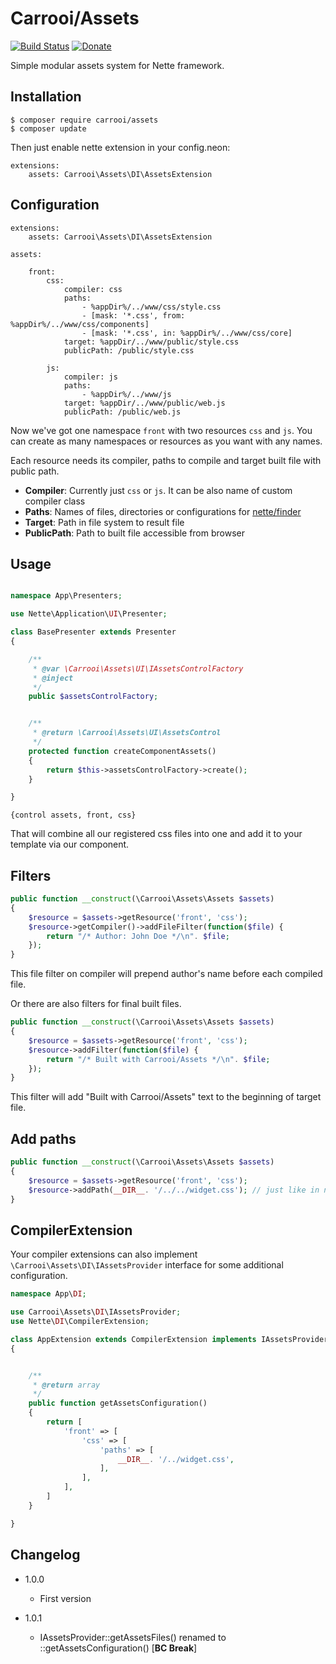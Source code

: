 # Carrooi/Assets

[![Build Status](https://travis-ci.org/Carrooi/Nette-Assets.svg?branch=master)](https://travis-ci.org/Carrooi/Nette-Assets)
[![Donate](http://b.repl.ca/v1/donate-PayPal-brightgreen.png)](https://www.paypal.com/cgi-bin/webscr?cmd=_s-xclick&hosted_button_id=WMC9CDEEYFJXC)

Simple modular assets system for Nette framework.

## Installation

```
$ composer require carrooi/assets
$ composer update
```

Then just enable nette extension in your config.neon:

```neon
extensions:
	assets: Carrooi\Assets\DI\AssetsExtension
```

## Configuration

```neon
extensions:
	assets: Carrooi\Assets\DI\AssetsExtension

assets:
	
	front:
		css:
			compiler: css
			paths:
				- %appDir%/../www/css/style.css
				- [mask: '*.css', from: %appDir%/../www/css/components]
				- [mask: '*.css', in: %appDir%/../www/css/core]
			target: %appDir/../www/public/style.css
			publicPath: /public/style.css

		js:
			compiler: js
			paths:
				- %appDir%/../www/js
			target: %appDir/../www/public/web.js
			publicPath: /public/web.js
```

Now we've got one namespace `front` with two resources `css` and `js`. You can create as many namespaces or resources as you want with any names.

Each resource needs its compiler, paths to compile and target built file with public path.

* **Compiler**: Currently just `css` or `js`. It can be also name of custom compiler class
* **Paths**: Names of files, directories or configurations for [nette/finder](https://github.com/nette/finder)
* **Target**: Path in file system to result file
* **PublicPath**: Path to built file accessible from browser

## Usage

```php

namespace App\Presenters;

use Nette\Application\UI\Presenter;

class BasePresenter extends Presenter
{

	/**
	 * @var \Carrooi\Assets\UI\IAssetsControlFactory
	 * @inject
	 */
	public $assetsControlFactory;


	/**
	 * @return \Carrooi\Assets\UI\AssetsControl
	 */
	protected function createComponentAssets()
	{
		return $this->assetsControlFactory->create();
	}

}
```

```latte
{control assets, front, css}
```

That will combine all our registered css files into one and add it to your template via our component.

## Filters

```php
public function __construct(\Carrooi\Assets\Assets $assets)
{
	$resource = $assets->getResource('front', 'css');
	$resource->getCompiler()->addFileFilter(function($file) {
		return "/* Author: John Doe */\n". $file;
	});
}
```

This file filter on compiler will prepend author's name before each compiled file.

Or there are also filters for final built files.

```php
public function __construct(\Carrooi\Assets\Assets $assets)
{
	$resource = $assets->getResource('front', 'css');
	$resource->addFilter(function($file) {
		return "/* Built with Carrooi/Assets */\n". $file;
	});
}
```

This filter will add "Built with Carrooi/Assets" text to the beginning of target file.

## Add paths

```php
public function __construct(\Carrooi\Assets\Assets $assets)
{
	$resource = $assets->getResource('front', 'css');
	$resource->addPath(__DIR__. '/../../widget.css'); // just like in neon configuration
}
```

## CompilerExtension

Your compiler extensions can also implement `\Carrooi\Assets\DI\IAssetsProvider` interface for some additional 
configuration.

```php
namespace App\DI;

use Carrooi\Assets\DI\IAssetsProvider;
use Nette\DI\CompilerExtension;

class AppExtension extends CompilerExtension implements IAssetsProvider
{


	/**
	 * @return array
	 */
	public function getAssetsConfiguration()
	{
		return [
			'front' => [
				'css' => [
					'paths' => [
						__DIR__. '/../widget.css',
					],
				],
			],
		]
	}

}
```

## Changelog

* 1.0.0
	+ First version

* 1.0.1
	+ IAssetsProvider::getAssetsFiles() renamed to ::getAssetsConfiguration() [**BC Break**]